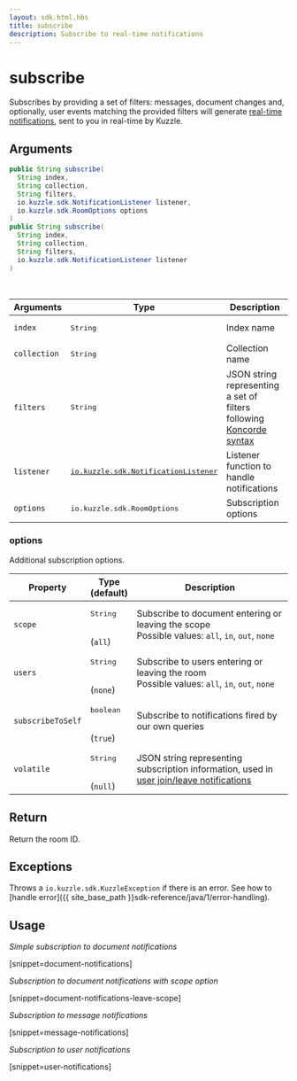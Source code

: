 ```yaml
---
layout: sdk.html.hbs
title: subscribe
description: Subscribe to real-time notifications
---
```


# subscribe

Subscribes by providing a set of filters: messages, document changes and, optionally, user events matching the provided filters will generate [real-time notifications]({{site_base_path}}api/1/essentials/notifications), sent to you in real-time by Kuzzle.

## Arguments

```java
public String subscribe(
  String index,
  String collection,
  String filters,
  io.kuzzle.sdk.NotificationListener listener,
  io.kuzzle.sdk.RoomOptions options
)
public String subscribe(
  String index,
  String collection,
  String filters,
  io.kuzzle.sdk.NotificationListener listener
)
```

<br/>

| Arguments    | Type    | Description |
|--------------|---------|-------------|
| `index` | <pre>String</pre> | Index name    |
| `collection` | <pre>String</pre> | Collection name    |
| `filters` | <pre>String</pre> | JSON string representing a set of filters following [Koncorde syntax]({{site_base_path}}koncorde) |
| `listener` | <pre><a href="{{site_base_path}}sdk-reference/java/1/realtime-notifications">io.kuzzle.sdk.NotificationListener</a></pre> | Listener function to handle notifications |
| `options` | <pre>io.kuzzle.sdk.RoomOptions</pre> | Subscription options |

### options

Additional subscription options.

| Property   | Type<br/>(default)    | Description                       |
| ---------- | ------- | --------------------------------- |
| `scope` | <pre>String</pre><br/>(`all`) | Subscribe to document entering or leaving the scope</br>Possible values: `all`, `in`, `out`, `none` |
| `users` | <pre>String</pre><br/>(`none`) | Subscribe to users entering or leaving the room</br>Possible values: `all`, `in`, `out`, `none` |
| `subscribeToSelf` | <pre>boolean</pre><br/>(`true`) | Subscribe to notifications fired by our own queries |
| `volatile` | <pre>String</pre><br/>(`null`) | JSON string representing subscription information, used in [user join/leave notifications]({{site_base_path}}api/1/essentials/volatile-data/) |

## Return

Return the room ID.

## Exceptions

Throws a `io.kuzzle.sdk.KuzzleException` if there is an error. See how to [handle error]({{ site_base_path }}sdk-reference/java/1/error-handling).

## Usage

*Simple subscription to document notifications*

[snippet=document-notifications]

*Subscription to document notifications with scope option*

[snippet=document-notifications-leave-scope]

*Subscription to message notifications*

[snippet=message-notifications]

*Subscription to user notifications*

[snippet=user-notifications]
